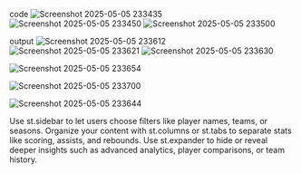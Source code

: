 code
![Screenshot 2025-05-05 233435](https://github.com/user-attachments/assets/a87e138a-d7e4-4c08-859c-257e9d07f533)
![Screenshot 2025-05-05 233450](https://github.com/user-attachments/assets/82f5c665-b263-4e4b-8e63-7f02e42401ad)
![Screenshot 2025-05-05 233500](https://github.com/user-attachments/assets/74b95796-09c6-418f-b58c-b16f5cae8bb4)

output
![Screenshot 2025-05-05 233612](https://github.com/user-attachments/assets/69df2b84-6b62-461e-9ec1-a4241aa7722d)
![Screenshot 2025-05-05 233621](https://github.com/user-attachments/assets/3355bd63-b139-48c9-9501-b2788e4027a6)
![Screenshot 2025-05-05 233630](https://github.com/user-attachments/assets/0db0d6ed-c162-4a15-8706-a91b858f824a)


![Screenshot 2025-05-05 233654](https://github.com/user-attachments/assets/241db6e2-edb5-4ce6-8258-ba96dce0d76e)

![Screenshot 2025-05-05 233700](https://github.com/user-attachments/assets/723a1308-7f9e-4952-b830-cf933fca7ed6)

![Screenshot 2025-05-05 233644](https://github.com/user-attachments/assets/40d1a74d-0fff-465f-9cb1-f93b130d56ed)

Use st.sidebar to let users choose filters like player names, teams, or seasons. Organize your content with st.columns or st.tabs to separate stats like scoring, assists, and rebounds. Use st.expander to hide or reveal deeper insights such as advanced analytics, player comparisons, or team history.
